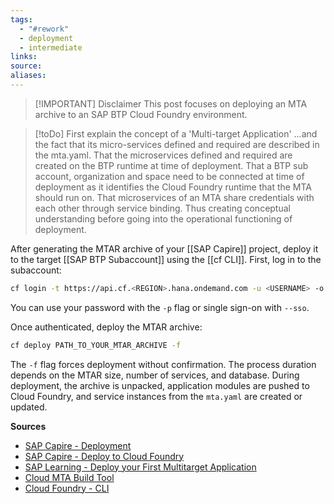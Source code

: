 ```yaml
---
tags:
  - "#rework"
  - deployment
  - intermediate
links:
source:
aliases:
---
```

> [!IMPORTANT] Disclaimer
> This post focuses on deploying an MTA archive to an SAP BTP Cloud Foundry environment.

> [!toDo] First explain the concept of a 'Multi-target Application'
> ...and the fact that its micro-services defined and required are described in the mta.yaml. That the microservices defined and required are created on the BTP runtime at time of deployment. That a BTP sub account, organization and space need to be connected at time of deployment as it identifies the Cloud Foundry runtime that the MTA should run on. That microservices of an MTA share credentials with each other through service binding. Thus creating conceptual understanding before going into the operational functioning of deployment.

After generating the MTAR archive of your [[SAP Capire]] project, deploy it to the target [[SAP BTP Subaccount]] using the [[cf CLI]]. First, log in to the subaccount:

```bash
cf login -t https://api.cf.<REGION>.hana.ondemand.com -u <USERNAME> -o <ORG> -s <SPACE>
```
You can use your password with the `-p` flag or single sign-on with `--sso`.

Once authenticated, deploy the MTAR archive:
```bash
cf deploy PATH_TO_YOUR_MTAR_ARCHIVE -f
```
The `-f` flag forces deployment without confirmation. The process duration depends on the MTAR size, number of services, and database. During deployment, the archive is unpacked, application modules are pushed to Cloud Foundry, and service instances from the `mta.yaml` are created or updated.

**Sources**
- [SAP Capire - Deployment](https://cap.cloud.sap/docs/guides/deployment/#deployment)
- [SAP Capire - Deploy to Cloud Foundry](https://cap.cloud.sap/docs/guides/deployment/to-cf)
- [SAP Learning - Deploy your First Multitarget Application](https://developers.sap.com/tutorials/btp-cf-deploy-mta..html)
- [Cloud MTA Build Tool](https://sap.github.io/cloud-mta-build-tool/)
- [Cloud Foundry - CLI](https://docs.cloudfoundry.org/cf-cli/install-go-cli.html)